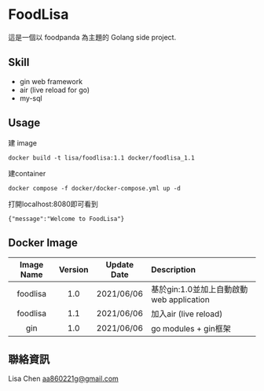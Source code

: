 # FoodLisa

這是一個以 foodpanda 為主題的 Golang side project.

## Skill
* gin web framework
* air (live reload for go)
* my-sql

## Usage

建 image
```
docker build -t lisa/foodlisa:1.1 docker/foodlisa_1.1 
```

建container
```
docker compose -f docker/docker-compose.yml up -d
```

打開localhost:8080即可看到
```
{"message":"Welcome to FoodLisa"}
```


## Docker Image

| Image Name | Version | Update Date | Description 
| :----:| :---: | :----: | :---- |
| foodlisa | 1.0 | 2021/06/06 | 基於gin:1.0並加上自動啟動web application |
| foodlisa | 1.1 | 2021/06/06 | 加入air (live reload) |
| gin | 1.0 | 2021/06/06 | go modules + gin框架 |

## 聯絡資訊
Lisa Chen
aa860221g@gmail.com